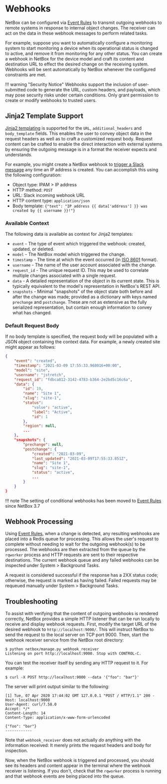 # Webhooks

NetBox can be configured via [Event Rules](../features/event-rules.md) to transmit outgoing webhooks to remote systems in response to internal object changes. The receiver can act on the data in these webhook messages to perform related tasks.

For example, suppose you want to automatically configure a monitoring system to start monitoring a device when its operational status is changed to active, and remove it from monitoring for any other status. You can create a webhook in NetBox for the device model and craft its content and destination URL to effect the desired change on the receiving system. Webhooks will be sent automatically by NetBox whenever the configured constraints are met.

!!! warning "Security Notice"
    Webhooks support the inclusion of user-submitted code to generate the URL, custom headers, and payloads, which may pose security risks under certain conditions. Only grant permission to create or modify webhooks to trusted users.

## Jinja2 Template Support

[Jinja2 templating](https://jinja.palletsprojects.com/) is supported for the `URL`, `additional_headers` and `body_template` fields. This enables the user to convey object data in the request headers as well as to craft a customized request body. Request content can be crafted to enable the direct interaction with external systems by ensuring the outgoing message is in a format the receiver expects and understands.

For example, you might create a NetBox webhook to [trigger a Slack message](https://api.slack.com/messaging/webhooks) any time an IP address is created. You can accomplish this using the following configuration:

* Object type: IPAM > IP address
* HTTP method: `POST`
* URL: Slack incoming webhook URL
* HTTP content type: `application/json`
* Body template: `{"text": "IP address {{ data['address'] }} was created by {{ username }}!"}`

### Available Context

The following data is available as context for Jinja2 templates:

* `event` - The type of event which triggered the webhook: created, updated, or deleted.
* `model` - The NetBox model which triggered the change.
* `timestamp` - The time at which the event occurred (in [ISO 8601](https://en.wikipedia.org/wiki/ISO_8601) format).
* `username` - The name of the user account associated with the change.
* `request_id` - The unique request ID. This may be used to correlate multiple changes associated with a single request.
* `data` - A detailed representation of the object in its current state. This is typically equivalent to the model's representation in NetBox's REST API.
* `snapshots` - Minimal "snapshots" of the object state both before and after the change was made; provided as a dictionary with keys named `prechange` and `postchange`. These are not as extensive as the fully serialized representation, but contain enough information to convey what has changed.

### Default Request Body

If no body template is specified, the request body will be populated with a JSON object containing the context data. For example, a newly created site might appear as follows:

```json
{
    "event": "created",
    "timestamp": "2021-03-09 17:55:33.968016+00:00",
    "model": "site",
    "username": "jstretch",
    "request_id": "fdbca812-3142-4783-b364-2e2bd5c16c6a",
    "data": {
        "id": 19,
        "name": "Site 1",
        "slug": "site-1",
        "status": 
            "value": "active",
            "label": "Active",
            "id": 1
        },
        "region": null,
        ...
    },
    "snapshots": {
        "prechange": null,
        "postchange": {
            "created": "2021-03-09",
            "last_updated": "2021-03-09T17:55:33.851Z",
            "name": "Site 1",
            "slug": "site-1",
            "status": "active",
            ...
        }
    }
}
```

!!! note
    The setting of conditional webhooks has been moved to [Event Rules](../features/event-rules.md) since NetBox 3.7

## Webhook Processing

Using [Event Rules](../features/event-rules.md), when a change is detected, any resulting webhooks are placed into a Redis queue for processing. This allows the user's request to complete without needing to wait for the outgoing webhook(s) to be processed. The webhooks are then extracted from the queue by the `rqworker` process and HTTP requests are sent to their respective destinations. The current webhook queue and any failed webhooks can be inspected under System > Background Tasks.

A request is considered successful if the response has a 2XX status code; otherwise, the request is marked as having failed. Failed requests may be requeued manually under System > Background Tasks.

## Troubleshooting

To assist with verifying that the content of outgoing webhooks is rendered correctly, NetBox provides a simple HTTP listener that can be run locally to receive and display webhook requests. First, modify the target URL of the desired webhook to `http://localhost:9000/`. This will instruct NetBox to send the request to the local server on TCP port 9000. Then, start the webhook receiver service from the NetBox root directory:

```no-highlight
$ python netbox/manage.py webhook_receiver
Listening on port http://localhost:9000. Stop with CONTROL-C.
```

You can test the receiver itself by sending any HTTP request to it. For example:

```no-highlight
$ curl -X POST http://localhost:9000 --data '{"foo": "bar"}'
```

The server will print output similar to the following:

```no-highlight
[1] Tue, 07 Apr 2020 17:44:02 GMT 127.0.0.1 "POST / HTTP/1.1" 200 -
Host: localhost:9000
User-Agent: curl/7.58.0
Accept: */*
Content-Length: 14
Content-Type: application/x-www-form-urlencoded

{"foo": "bar"}
------------
```

Note that `webhook_receiver` does not actually _do_ anything with the information received: It merely prints the request headers and body for inspection.

Now, when the NetBox webhook is triggered and processed, you should see its headers and content appear in the terminal where the webhook receiver is listening. If you don't, check that the `rqworker` process is running and that webhook events are being placed into the queue.
